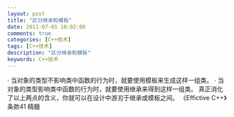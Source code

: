 ```yaml
---
layout: post
title: "区分继承和模板"
date: 2011-07-01 10:02:00 
comments: true
categories: [C++技术]
tags: [C++技术]
description: "区分继承和模板"
keywords: C++技术
---
```


   · 当对象的类型不影响类中函数的行为时，就要使用模板来生成这样一组类。
   · 当对象的类型影响类中函数的行为时，就要使用继承来得到这样一组类。
   真正消化了以上两点的含义，你就可以在设计中游刃于继承或模板之间。
   《Effictive C++》条款41 精髓
